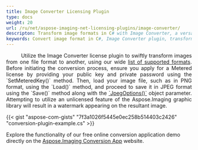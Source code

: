 ```yaml
---
title: Image Converter Licensing Plugin
type: docs
weight: 20
url: /ru/net/aspose-imaging-net-licensing-plugins/image-converter/
descripton: Transform image formats in C# with Image Converter, a versatile conversion plugin enabling seamless conversion from PNG to JPEG and various other formats
keywords: Convert image format in C#, Image Converter plugin, transform images, conversion application, convert Png to Jpeg
---
```


<p align='justify'>
&nbsp;&nbsp;&nbsp;&nbsp;&nbsp;&nbsp;&nbsp;&nbsp;
Utilize the Image Converter license plugin to swiftly transform images from one file format to another, using our wide <a href="/imaging/ru/net/supported-file-formats/">list of supported formats</a>. Before initiating the conversion process, ensure you apply for a Metered license by providing your public key and private password using the `SetMeteredKey()` method. Then, load your image file, such as in PNG format, using the `Load()` method, and proceed to save it in JPEG format using the `Save()` method along with the <a href="https://reference.aspose.com/imaging/ru/net/aspose.imaging.imageoptions/jpegoptions/jpegoptions/">`JpegOptions()`</a> object parameter. Attempting to utilize an unlicensed feature of the Aspose.Imaging graphic library will result in a watermark appearing on the resultant image.
</p>

{{< gist "aspose-com-gists" "7f3a1026f5445e0ec258b514403c2426" "conversion-plugin-example.cs" >}}

Explore the functionality of our free online conversion application demo directly on the <a href="https://products.aspose.app/imaging/conversion">Aspose.Imaging Conversion App</a> website. 
